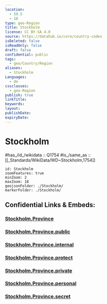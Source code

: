 ```yaml
---
location:
  - 59.5
  - 18
type: geo-Region
title: Stockholm
license: CC BY-SA 4.0
source: https://datahub.io/core/country-codes
isDeleted: false
isReadOnly: false
draft: false
confidential: public
tags:
  - geo/Country/Region
aliases:
  - Stockholm
Languages:
  - de
cssclasses:
  - geo-Region
publish: true
linkTitle:
keywords:
layout:
publishDate:
expiryDate:
---
```


# Stockholm

#has_/id_/wikidata :: Q1754 
#is_/same_as :: [[_Standards/WikiData/WD~Stockholm,1754]] 

```leaflet
id: Stockholm
zoomFeatures: true 
minZoom: 2 
maxZoom: 18
geojsonFolder: ./Stockholm/
markerFolder: ./Stockholm/
```


## Confidential Links & Embeds: 

### [Stockholm,Province](/_Standards/Earth/Continent/Europe/Europe~North/Sweden/Provinces~Sweden/Stockholm,Province.md) 

### [Stockholm,Province.public](/_public/Earth/Continent/Europe/Europe~North/Sweden/Provinces~Sweden/Stockholm,Province.public.md) 

### [Stockholm,Province.internal](/_internal/Earth/Continent/Europe/Europe~North/Sweden/Provinces~Sweden/Stockholm,Province.internal.md) 

### [Stockholm,Province.protect](/_protect/Earth/Continent/Europe/Europe~North/Sweden/Provinces~Sweden/Stockholm,Province.protect.md) 

### [Stockholm,Province.private](/_private/Earth/Continent/Europe/Europe~North/Sweden/Provinces~Sweden/Stockholm,Province.private.md) 

### [Stockholm,Province.personal](/_personal/Earth/Continent/Europe/Europe~North/Sweden/Provinces~Sweden/Stockholm,Province.personal.md) 

### [Stockholm,Province.secret](/_secret/Earth/Continent/Europe/Europe~North/Sweden/Provinces~Sweden/Stockholm,Province.secret.md)

